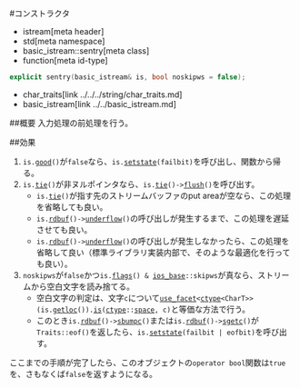 #コンストラクタ
* istream[meta header]
* std[meta namespace]
* basic_istream::sentry[meta class]
* function[meta id-type]

```cpp
explicit sentry(basic_istream& is, bool noskipws = false);
```
* char_traits[link ../../../string/char_traits.md]
* basic_istream[link ../../basic_istream.md]

##概要
入力処理の前処理を行う。

##効果
1. `is.`[`good`](../../../ios/basic_ios/good.md)`()`が`false`なら、`is.`[`setstate`](../../../ios/basic_ios/setstate.md)`(failbit)`を呼び出し、関数から帰る。
1. `is.`[`tie`](../../../ios/basic_ios/tie.md.nolink)`()`が非ヌルポインタなら、`is.`[`tie`](../../../ios/basic_ios/tie.md.nolink)`()->`[`flush`](../../../ostream/basic_ostream/flush.md)`()`を呼び出す。
    - `is.`[`tie`](../../../ios/basic_ios/tie.md.nolink)`()`が指す先のストリームバッファのput areaが空なら、この処理を省略しても良い。
    - `is.`[`rdbuf`](../../../ios/basic_ios//rdbuf.md.nolink)`()->`[`underflow`](../../../streambuf/basic_streambuf/underflow.md.nolink)`()`の呼び出しが発生するまで、この処理を遅延させても良い。
    - `is.`[`rdbuf`](../../../ios/basic_ios//rdbuf.md.nolink)`()->`[`underflow`](../../../streambuf/basic_streambuf/underflow.md.nolink)`()`の呼び出しが発生しなかったら、この処理を省略して良い（標準ライブラリ実装内部で、そのような最適化を行っても良い）。
1. `noskipws`が`false`かつ`is.`[`flags`](../../../ios/ios_base/flags.md)`() & `[`ios_base`](../../../ios/ios_base.md)`::skipws`が真なら、ストリームから空白文字を読み捨てる。
    - 空白文字の判定は、文字`c`について[`use_facet`](../../../locale/use_facet.md.nolink)`<`[`ctype`](../../../locale/ctype.md)`<CharT>>(is.`[`getloc`](../../../ios/ios_base/getloc.md)`()).`[`is`](../../../locale/ctype/is.md.nolink)`(`[`ctype`](../../../locale/ctype.md)`::`[`space`](../../../locale/ctype_base.md)`, c)`と等価な方法で行う。
    - このとき`is.`[`rdbuf`](../../../ios/basic_ios//rdbuf.md.nolink)`()->`[`sbumpc`](../../../streambuf/basic_streambuf/sbumpc.md.nolink)`()`または`is.`[`rdbuf`](../../../ios/basic_ios//rdbuf.md.nolink)`()->`[`sgetc`](../../../streambuf/basic_streambuf/sgetc.md.nolink)`()`が`Traits::eof()`を返したら、`is.`[`setstate`](../../../ios/basic_ios/setstate.md)`(failbit | eofbit)`を呼び出す。

ここまでの手順が完了したら、このオブジェクトの`operator bool`関数は`true`を、さもなくば`false`を返すようになる。
